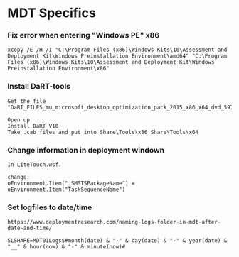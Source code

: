 # MDT Specifics
### Fix error when entering "Windows PE" x86
```
xcopy /E /H /I "C:\Program Files (x86)\Windows Kits\10\Assessment and Deployment Kit\Windows Preinstallation Environment\amd64" "C:\Program Files (x86)\Windows Kits\10\Assessment and Deployment Kit\Windows Preinstallation Environment\x86"
```

### Install DaRT-tools
```
Get the file "DaRT_FILES_mu_microsoft_desktop_optimization_pack_2015_x86_x64_dvd_5975282.iso"

Open up 
Install DaRT V10
Take .cab files and put into Share\Tools\x86 Share\Tools\x64
```

### Change information in deployment windown
```
In LiteTouch.wsf.

change:
oEnvironment.Item("_SMSTSPackageName") = oEnvironment.Item("TaskSequenceName") 
```

### Set logfiles to date/time
```
https://www.deploymentresearch.com/naming-logs-folder-in-mdt-after-date-and-time/

SLSHARE=MDT01Logs$#month(date) & "-" & day(date) & "-" & year(date) & "__" & hour(now) & "-" & minute(now)#
```